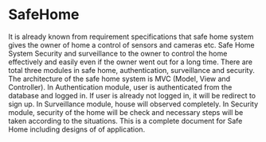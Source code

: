 # SafeHome
It is already known from requirement specifications that safe home system gives the
owner of home a control of sensors and cameras etc. Safe Home System Security
and surveillance to the owner to control the home effectively and easily even if the
owner went out for a long time.
There are total three modules in safe home, authentication, surveillance and
security. The architecture of the safe home system is MVC (Model, View and
Controller).
In Authentication module, user is authenticated from the database and logged in. If
user is already not logged in, it will be redirect to sign up. In Surveillance module,
house will observed completely. In Security module, security of the home will be
check and necessary steps will be taken according to the situations.
This is a complete document for Safe Home including designs of of application.
